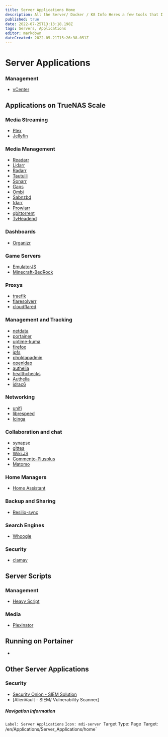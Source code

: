 ```yaml
---
title: Server Applications Home
description: All the Server/ Docker / K8 Info Heres a few tools that I utilize to make prepare my media collection for streaming High quility low bandwidth.
published: true
date: 2022-07-25T13:13:18.198Z
tags: Servers, Applications
editor: markdown
dateCreated: 2022-05-21T15:26:38.051Z
---
```

# Server Applications
### Management
- [vCenter](https://wiki.commsnet.org/en/Applications/Server_Applications/vcenter)

## Applications on TrueNAS Scale

### Media Streaming
- [Plex]()
- [Jellyfin](https://wiki.commsnet.org/en/Applications/Server_Applications/Jellyfin)

### Media Management
- [Readarr](https://wiki.commsnet.org/en/Applications/Server_Applications/Readarr)
- [Lidarr](https://wiki.commsnet.org/en/Applications/Server_Applications/Lidarr)
- [Radarr](https://wiki.commsnet.org/en/Applications/Server_Applications/Radarr)
- [Tautulli](https://wiki.commsnet.org/en/Applications/Server_Applications/Tautulli)
- [Sonarr](https://wiki.commsnet.org/en/Applications/Server_Applications/Sonarr)
- [Gaps](https://wiki.commsnet.org/en/Applications/Server_Applications/Gaps)
- [Ombi](https://wiki.commsnet.org/en/Applications/Server_Applications/Ombi)
- [Sabnzbd](https://wiki.commsnet.org/en/Applications/Server_Applications/Sabnzbd)
- [tdarr](https://wiki.commsnet.org/en/Applications/Server_Applications/Tdarr)
- [Prowlarr](https://wiki.commsnet.org/en/Applications/Server_Applications/Prowlarr)
- [qbittorrent](https://wiki.commsnet.org/en/Applications/Server_Applications/qbittorrent)
- [TvHeadend](https://wiki.commsnet.org/en/Applications/Server_Applications/TvHeadend)

### Dashboards
- [Organizr](https://wiki.commsnet.org/en/Applications/Server_Applications/Organizr)

### Game Servers
- [EmulatorJS](https://wiki.commsnet.org/en/Applications/Server_Applications/EmulatorJS)
- [Minecraft-BedRock](https://wiki.commsnet.org/en/Applications/Server_Applications/Minecraft-BedRock)

### Proxys
- [traefik](https://wiki.commsnet.org/en/Applications/Server_Applications/traefik)
- [flaresolverr](https://wiki.commsnet.org/en/Applications/Server_Applications/flaresolverr)
- [cloudflared](https://wiki.commsnet.org/en/Applications/Server_Applications/cloudflared)

### Management and Tracking
- [netdata](https://wiki.commsnet.org/en/Applications/Server_Applications/netdata)
- [portainer](https://wiki.commsnet.org/en/Applications/Server_Applications/portainer)
- [uptime-kuma](https://wiki.commsnet.org/en/Applications/Server_Applications/uptime-kuma)
- [firefox](https://wiki.commsnet.org/en/Applications/Server_Applications/firefox)
- [ipfs](https://wiki.commsnet.org/en/Applications/Server_Applications/ipfs)
- [phpldapadmin](https://wiki.commsnet.org/en/Applications/Server_Applications/phpldapadmin)
- [openldap](https://wiki.commsnet.org/en/Applications/Server_Applications/openldap)
- [authelia](https://wiki.commsnet.org/en/Applications/Server_Applications/Authelia)
- [healthchecks](https://wiki.commsnet.org/en/Applications/Server_Applications/healthchecks)
- [Authelia](https://wiki.commsnet.org/en/Server_Applications/Authelia)
- [idrac6]()

### Networking
- [unifi](https://wiki.commsnet.org/en/Applications/Server_Applications/unifi)
- [librespeed](https://wiki.commsnet.org/en/Applications/Server_Applications/librespeed)
- [Icinga](https://wiki.commsnet.org/en/Server_Applications/Icinga)

### Collaboration and chat
- [synapse](https://wiki.commsnet.org/en/Applications/Server_Applications/synapse)
- [gittea](https://wiki.commsnet.org/en/Applications/Server_Applications/gittea)
- [Wiki.JS](https://wiki.commsnet.org/en/Applications/Server_Applications/Wiki_JS)
- [Commento-Plusplus](https://wiki.commsnet.org/en/Applications/Server_Applications/Commento-Plusplus)
- [Matomo](https://wiki.commsnet.org/en/Applications/Server_Applications/Matomo)

### Home Managers
- [Home Assistant](https://wiki.commsnet.org/en/Server_Applications/Home_Assistant)

### Backup and Sharing
- [Resilio-sync](https://wiki.commsnet.org/en/Applications/Server_Applications/Resilio-Sync)

### Search Engines
- [Whoogle](https://wiki.commsnet.org/en/Applications/Server_Applications/Whoogle)

### Security
- [clamav](https://wiki.commsnet.org/en/Applications/Server_Applications/clamav)

## Server Scripts
### Management
- [Heavy Script]()

### Media
- [Plexinator](https://wiki.commsnet.org/en/Applications/Server_Applications/Plexinator)


## Running on Portainer
- 


## Other Server Applications
### Security
- [Security Onion - SIEM Solution](https://wiki.commsnet.org/en/Applications/Server_Applications/SecurityOnion)
- [AlienVault - SIEM/ Vulnerability Scanner]



##### Navigation Information
`Label: Server Applications`
`Icon: mdi-server
`Target Type: Page`
`Target: /en/Applications/Server_Applications/home`